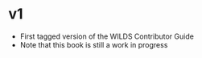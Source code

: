 # v1

- First tagged version of the WILDS Contributor Guide
- Note that this book is still a work in progress
